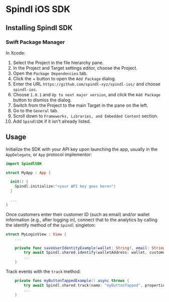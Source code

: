 # Spindl iOS SDK

## Installing Spindl SDK

### Swift Package Manager

In Xcode:

1. Select the Project in the file hierarchy pane.
1. In the Project and Target settings editor, choose the Project.
1. Open the `Package Dependencies` tab.
1. Click the + button to open the `Add Package` dialog.
1. Enter the URL `https://github.com/spindl-xyz/spindl-ios/` and choose `spindl-ios`.
1. Choose `1.0.1` and `Up to next major version`, and click the `Add Package` button to dismiss the dialog.
1. Switch from the Project to the main Target in the pane on the left.
1. Go to the `General` tab.
1. Scroll down to `Frameworks, Libraries, and Embedded Content` section.
1. Add `SpindlSDK` if it isn't already listed.

## Usage

Initialize the SDK with your API key upon launching the app, usually in the `AppDelegate`, or `App` protocol implementor:

```swift
import SpindlSDK

struct MyApp : App {

  init() {
    Spindl.initialize("<your API key goes here>")
  }

  ...
}
```

Once customers enter their customer ID (such as email) and/or wallet information (e.g., after logging in), connect that to the analytics by calling the identify method of the `Spindl` singleton:

```swift
struct MyLoginView : View {
    ...

    private func saveUserIdentityExample(wallet: String?, email: String?) async throws {
        try await Spindl.shared.identify(walletAddress: wallet, customerUserId: email)
        ...
    }
```

Track events with the `track` method:

```swift
    private func myButtonTappedExample() async throws {
        try await Spindl.shared.track(name: "myButtonTapped", properties: ["view":"MyFancyView","otherProperty":"Another one"])
        ...
    }
```
